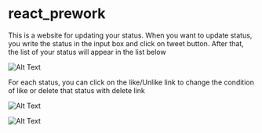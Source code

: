 # react_prework
This is a website for updating your status.
When you want to update status, you write the status in the input box and click on tweet button. 
After that, the list of your status will appear in the list below

![Alt Text](https://user-images.githubusercontent.com/33741678/33129647-36d4fbf4-cfc3-11e7-8b3f-3515e84a1795.png)

For each status, you can click on the like/Unlike link to change the condition of like or delete that status with delete link

![Alt Text](https://user-images.githubusercontent.com/33741678/33129661-45bc3510-cfc3-11e7-8b60-4f42c5642b8c.png)

![Alt Text](https://media.giphy.com/media/vFKqnCdLPNOKc/giphy.gif)
